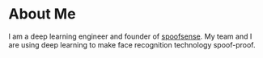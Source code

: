 # About Me

I am a deep learning engineer and founder of [spoofsense](https://spoofsense.ai/). My team and I are using deep learning to make face recognition technology spoof-proof.

